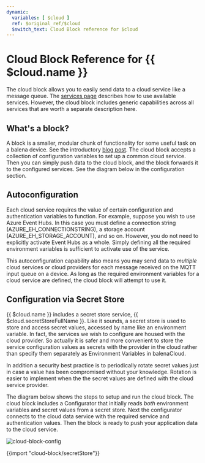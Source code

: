 ```yaml
---
dynamic:
  variables: [ $cloud ]
  ref: $original_ref/$cloud
  $switch_text: Cloud Block reference for $cloud
---
```

# Cloud Block Reference for {{ $cloud.name }}

The cloud block allows you to easily send data to a cloud service like a message queue. The [services page](cloud-block/aws) describes how to use available services. However, the cloud block includes generic capabilities across all services that are worth a separate description here.

## What's a block?
A block is a smaller, modular chunk of functionality for some useful task on a balena device. See the introductory [blog post](https://www.balena.io/blog/introducing-balenablocks-jumpstart-your-iot-app-development/). The cloud block accepts a collection of configuration variables to set up a common cloud service. Then you can simply push data to the cloud block, and the block forwards it to the configured services. See the diagram below in the configuration section.

## Autoconfiguration
Each cloud service requires the value of certain configuration and authentication variables to function. For example, suppose you wish to use Azure Event Hubs. In this case you must define a connection string (AZURE_EH_CONNECTIONSTRING), a storage account (AZURE_EH_STORAGE_ACCOUNT), and so on. However, you do not need to explicitly activate Event Hubs as a whole. Simply defining all the required environment variables is sufficient to activate use of the service.

This autoconfiguration capability also means you may send data to *multiple* cloud services or cloud providers for each message received on the MQTT input queue on a device. As long as the required environment variables for a cloud service are defined, the cloud block will attempt to use it.

## Configuration via Secret Store

{{ $cloud.name }} includes a secret store service, {{ $cloud.secretStoreFullName }}. Like it sounds, a secret store is used to store and access secret values, accessed by name like an environment variable. In fact, the services we wish to configure are housed with the cloud provider. So actually it is safer and more convenient to store the service configuration values as secrets with the provider in the cloud rather than specify them separately as Environment Variables in balenaCloud.

In addition a security best practice is to periodically rotate secret values just in case a value has been compromised without your knowledge. Rotation is easier to implement when the the secret values are defined with the cloud service provider.

The diagram below shows the steps to setup and run the cloud block. The cloud block includes a Configurator that initially reads *both* environment variables and secret values from a secret store. Next the configurator connects to the cloud data service with the required service and authentication values. Then the block is ready to push your application data to the cloud service.

![cloud-block-config](/img/integrations/cloud-block/cloud-block-configuration.png)

{{import "cloud-block/secretStore"}}
